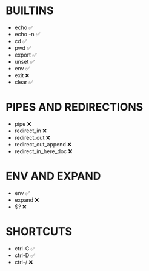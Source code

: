 # BUILTINS 

* echo  :white_check_mark:
* echo -n  :white_check_mark:
* cd  :white_check_mark:
* pwd  :white_check_mark:
* export  :white_check_mark:
* unset  :white_check_mark:
* env  :white_check_mark:
* exit  :x:
* clear :white_check_mark:

# PIPES AND REDIRECTIONS

* pipe  :x:
* redirect_in  :x:
* redirect_out  :x:
* redirect_out_append  :x:
* redirect_in_here_doc :x:

# ENV AND EXPAND

* env  :white_check_mark:
* expand  :x:
* $?  :x:

# SHORTCUTS

* ctrl-C  :white_check_mark:
* ctrl-D  :white_check_mark:
* ctrl-/  :x: